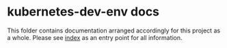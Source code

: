 # kubernetes-dev-env docs

This folder contains documentation arranged accordingly for this project as a
whole. Please see [index](index.md) as an entry point for all information.